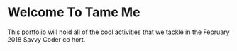 # Welcome To Tame Me

  This portfolio will hold all of the cool activities that we tackle in the February 2018 Savvy Coder co hort.
